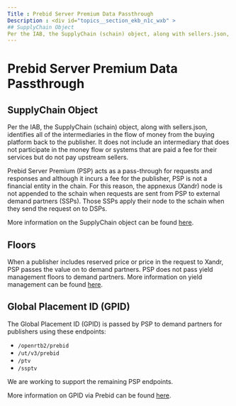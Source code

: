 ```yaml
---
Title : Prebid Server Premium Data Passthrough
Description : <div id="topics__section_ekb_n1c_wxb" >
## SupplyChain Object
Per the IAB, the SupplyChain (schain) object, along with sellers.json,
---
```



# Prebid Server Premium Data Passthrough



<div id="topics__section_ekb_n1c_wxb" >

## SupplyChain Object

Per the IAB, the SupplyChain (schain) object, along with sellers.json,
identifies all of the intermediaries in the flow of money from the
buying platform back to the publisher. It does not include an
intermediary that does not participate in the money flow or systems that
are paid a fee for their services but do not pay upstream sellers.

Prebid Server Premium (PSP) acts as a pass-through for requests and
responses and although it incurs a fee for the publisher, PSP is not a
financial entity in the chain. For this reason, the appnexus (Xandr)
node is not appended to the schain when requests are sent from PSP to
external demand partners (SSPs). Those SSPs apply their node to the
schain when they send the request on to DSPs.

More information on the SupplyChain object can be found <a
href="https://iabtechlab.com/wp-content/uploads/2019/07/FAQ-for-sellers.json_supplychain-object.pdf"
class="xref" target="_blank">here</a>.



<div id="topics__section_ltf_t1c_wxb" >

## Floors

When a publisher includes reserved price or price in the request to
Xandr, PSP passes the value on to demand partners. PSP does not pass
yield management floors to demand partners. More information on yield
management can be found <a
href="https://docs.xandr.com/bundle/monetize_monetize-standard/page/topics/working-with-yield-management.html"
class="xref" target="_blank">here</a>.



<div id="topics__section_yb4_w1c_wxb" >

## Global Placement ID (GPID)

The Global Placement ID (GPID) is passed by PSP to demand partners for
publishers using these endpoints:

- `/openrtb2/prebid`
- `/ut/v3/prebid`
- `/ptv`
- `/ssptv`

We are working to support the remaining PSP endpoints.

More information on GPID via Prebid can be found
<a href="https://docs.prebid.org/features/pbAdSlot.html" class="xref"
target="_blank">here</a>.






